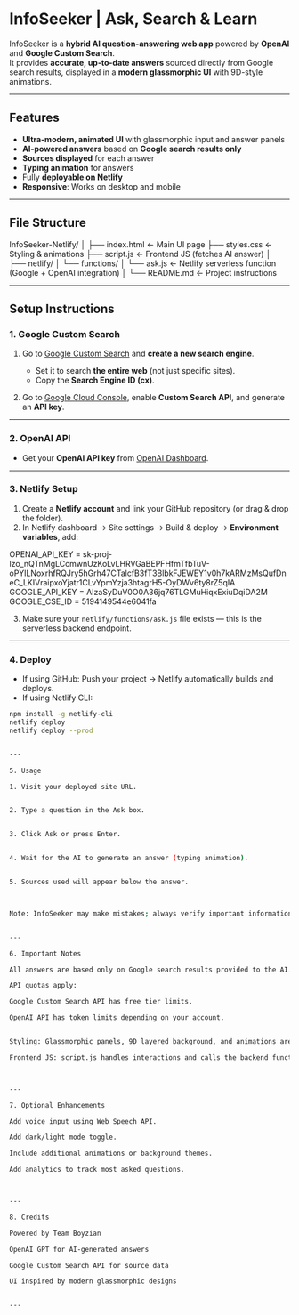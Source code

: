 # InfoSeeker | Ask, Search & Learn

InfoSeeker is a **hybrid AI question-answering web app** powered by **OpenAI** and **Google Custom Search**.  
It provides **accurate, up-to-date answers** sourced directly from Google search results, displayed in a **modern glassmorphic UI** with 9D-style animations.  

---

## Features

- **Ultra-modern, animated UI** with glassmorphic input and answer panels  
- **AI-powered answers** based on **Google search results only**  
- **Sources displayed** for each answer  
- **Typing animation** for answers  
- Fully **deployable on Netlify**  
- **Responsive**: Works on desktop and mobile  

---

## File Structure

InfoSeeker-Netlify/ │ ├── index.html               ← Main UI page ├── styles.css               ← Styling & animations ├── script.js                ← Frontend JS (fetches AI answer) │ ├── netlify/ │   └── functions/ │       └── ask.js           ← Netlify serverless function (Google + OpenAI integration) │ └── README.md                ← Project instructions

---

## Setup Instructions

### 1. Google Custom Search

1. Go to [Google Custom Search](https://cse.google.com) and **create a new search engine**.  
   - Set it to search **the entire web** (not just specific sites).  
   - Copy the **Search Engine ID (cx)**.

2. Go to [Google Cloud Console](https://console.cloud.google.com/), enable **Custom Search API**, and generate an **API key**.

---

### 2. OpenAI API

- Get your **OpenAI API key** from [OpenAI Dashboard](https://platform.openai.com/account/api-keys).

---

### 3. Netlify Setup

1. Create a **Netlify account** and link your GitHub repository (or drag & drop the folder).  
2. In Netlify dashboard → Site settings → Build & deploy → **Environment variables**, add:

OPENAI_API_KEY = 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 GOOGLE_API_KEY = AIzaSyDuV0O0A36jq76TLGMuHiqxExiuDqiDA2M GOOGLE_CSE_ID   = 5194149544e6041fa

3. Make sure your `netlify/functions/ask.js` file exists — this is the serverless backend endpoint.

---

### 4. Deploy

- If using GitHub: Push your project → Netlify automatically builds and deploys.  
- If using Netlify CLI:
```bash
npm install -g netlify-cli
netlify deploy
netlify deploy --prod


---

5. Usage

1. Visit your deployed site URL.


2. Type a question in the Ask box.


3. Click Ask or press Enter.


4. Wait for the AI to generate an answer (typing animation).


5. Sources used will appear below the answer.



Note: InfoSeeker may make mistakes; always verify important information using the provided sources.


---

6. Important Notes

All answers are based only on Google search results provided to the AI.

API quotas apply:

Google Custom Search API has free tier limits.

OpenAI API has token limits depending on your account.


Styling: Glassmorphic panels, 9D layered background, and animations are in styles.css.

Frontend JS: script.js handles interactions and calls the backend function.



---

7. Optional Enhancements

Add voice input using Web Speech API.

Add dark/light mode toggle.

Include additional animations or background themes.

Add analytics to track most asked questions.



---

8. Credits

Powered by Team Boyzian

OpenAI GPT for AI-generated answers

Google Custom Search API for source data

UI inspired by modern glassmorphic designs


---
